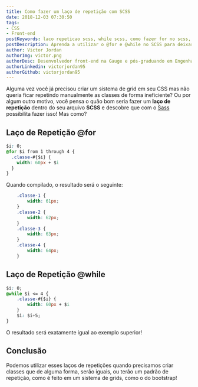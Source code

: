 ```yaml
---
title: Como fazer um laço de repetição com SCSS
date: 2018-12-03 07:30:50
tags:
- CSS
- Front-end
postKeywords: laco repeticao scss, while scss, como fazer for no scss, css while, css for, repetir classes css
postDescription: Aprenda a utilizar o @for e @while no SCSS para deixar seus arquivos de estilo mais poderosos!
author: Victor Jordan
authorImg: victor.png
authorDesc: Desenvolvedor front-end na Gauge e pós-graduando em Engenharia de Software pela PUC-MG e formado em Banco de Dados pela Fatec, apaixonado por usabilidade, performance e UX!
authorLinkedin: victorjordan95
authorGithub: victorjordan95
---
```


Alguma vez você já precisou criar um sistema de grid em seu CSS mas não queria ficar repetindo manualmente as classes de forma ineficiente? Ou por algum outro motivo, você pensa o quão bom seria fazer um **laço de repetição** dentro do seu arquivo **SCSS** e descobre que com o [Sass](https://sass-lang.com/) possibilita fazer isso! Mas como?

<!-- more -->

## Laço de Repetição @for

```css
$i: 0;
@for $i from 1 through 4 {
  .classe-#{$i} {
    width: 60px + $i
  }
}
```

Quando compilado, o resultado será o seguinte:

```css
    .classe-1 {
        width: 61px;
    }
    .classe-2 {
        width: 62px;
    }
    .classe-3 {
        width: 63px;
    }
    .classe-4 {
        width: 64px;
    }
```

## Laço de Repetição @while

```css
$i: 0;
@while $i <= 4 {
    .classe-#{$i} {
        width: 60px + $i
    }
    $i: $i+5;
}
```

O resultado será exatamente igual ao exemplo superior!

## Conclusão

Podemos utilizar esses laços de repetições quando precisamos criar classes que de alguma forma, serão iguais, ou terão um padrão de repetição, como é feito em um sistema de grids, como o do bootstrap!
